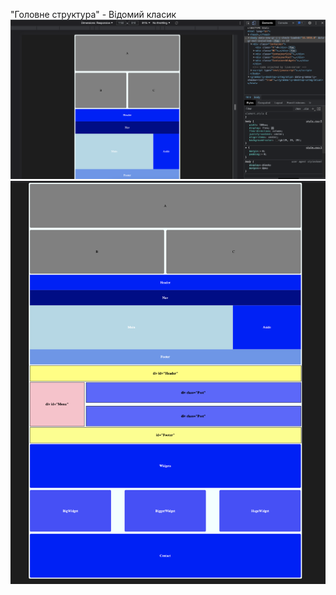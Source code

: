 "Головне структура" - Відомий класик
![Elon](https://github.com/IFalcoNI/OktenWebHomework/blob/main/H4_HTML/Preview_2.png)
![Elon](https://github.com/IFalcoNI/OktenWebHomework/blob/main/H4_HTML/Preview.png)
